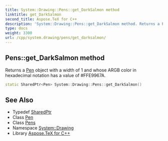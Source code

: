 ```yaml
---
title: System::Drawing::Pens::get_DarkSalmon method
linktitle: get_DarkSalmon
second_title: Aspose.TeX for C++
description: 'System::Drawing::Pens::get_DarkSalmon method. Returns a Pen object with a width of 1 and whose ARGB color in hexadecimal notation has a value of #FFE9967A in C++.'
type: docs
weight: 3300
url: /cpp/system.drawing/pens/get_darksalmon/
---
```

## Pens::get_DarkSalmon method


Returns a [Pen](../../pen/) object with a width of 1 and whose ARGB color in hexadecimal notation has a value of #FFE9967A.

```cpp
static SharedPtr<Pen> System::Drawing::Pens::get_DarkSalmon()
```

## See Also

* Typedef [SharedPtr](../../../system/sharedptr/)
* Class [Pen](../../pen/)
* Class [Pens](../)
* Namespace [System::Drawing](../../)
* Library [Aspose.TeX for C++](../../../)

